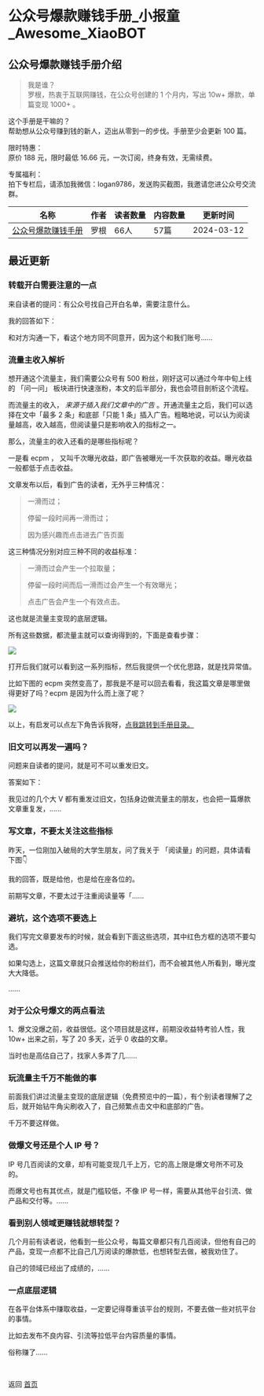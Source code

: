 # 公众号爆款赚钱手册_小报童_Awesome_XiaoBOT

## 公众号爆款赚钱手册介绍
> 我是谁？    
罗根，热衷于互联网赚钱，在公众号创建的 1 个月内，写出 10w+ 爆款，单篇变现 1000+ 。    
    
这个手册是干嘛的？    
帮助想从公众号赚到钱的新人，迈出从零到一的步伐。手册至少会更新 100 篇。    
    
限时特惠：    
原价 188 元，限时最低 16.66 元，一次订阅，终身有效，无需续费。    
    
专属福利：    
拍下专栏后，请添加我微信：logan9786，发送购买截图，我邀请您进公众号交流群。  
  


|名称|作者|读者数量|内容数量|更新时间|
|---|---|---|---|---|
|[公众号爆款赚钱手册](https://xiaobot.net/p/logan1876?refer=0b133df9-27dc-423b-8101-639049001c13)|罗根|66人|57篇|2024-03-12|

## 最近更新
### 转载开白需要注意的一点

来自读者的提问：有公众号找自己开白名单，需要注意什么。

我的回答如下：

和对方沟通一下，看这个地方同不同意开，因为这个和我们账号......

### 流量主收入解析

想开通这个流量主，我们需要公众号有 500 粉丝，刚好这可以通过今年中旬上线的 「问一问」 板块进行快速涨粉，本文的后半部分，我也会项目剖析这个流程。

而流量主的收入， _来源于插入我们文章中的广告_ 。开通流量主之后，我们可以选择在文中「最多 2 条」和底部「只能 1
条」插入广告。粗略地说，可以认为阅读量越高，收入越高，但阅读量只是影响收入的指标之一。

那么，流量主的收入还看的是哪些指标呢？

一是看 ecpm ， 又叫千次曝光收益，即广告被曝光一千次获取的收益。曝光收益一般都低于点击收益。

文章发布以后，看到广告的读者，无外乎三种情况：

> 一滑而过；
>
> 停留一段时间再一滑而过；
>
> 因为感兴趣而点击进去广告页面

这三种情况分别对应三种不同的收益标准：

> 一滑而过会产生一个拉取量；
>
> 停留一段时间而后一滑而过会产生一个有效曝光；
>
> 点击广告会产生一个有效点击。

这也就是流量主变现的底层逻辑。

所有这些数据，都流量主就可以查询得到的，下面是查看步骤：

![](https://static.xiaobot.net/file/2024-03-06/212900/c424c7f75b4ab9b14cb19a72ccaa57f5.png)

打开后我们就可以看到这一系列指标，然后我提供一个优化思路，就是找异常值。

比如下图的 ecpm 突然变高了，那我是不是可以回去看看，我这篇文章是哪里做得更好了吗？ecpm 是因为什么而上涨了呢？

![](https://static.xiaobot.net/file/2024-03-06/212900/3e82fd459479eb6289fc33068d07680b.png)

以上，有启发可以点左下角告诉我呀，[点我跳转到手册目录。](https://xiaobot.net/post/65a6a66b-a980-4e16-a660-10f42ee261f7)

### 旧文可以再发一遍吗？

问题来自读者的提问，就是可不可以重发旧文。

答案如下：

我见过的几个大 V 都有重发过旧文，包括身边做流量主的朋友，也会把一篇爆款文章重复发，......

### 写文章，不要太关注这些指标

昨天，一位刚加入破局的大学生朋友，问了我关于 「阅读量」的问题，具体请看下图👇

我的回答，既是给他，也是给在座各位的。

前期写文章，不要太过于注重阅读量等「......

### 避坑，这个选项不要选上

我们写完文章要发布的时候，就会看到下面这些选项，其中红色方框的选项不要勾选。

如果勾选上，这篇文章就只会推送给你的粉丝们，而不会被其他人所看到，曝光度大大降低。

......

### 对于公众号爆文的两点看法

1、爆文没爆之前，收益很低。这个项目就是这样，前期没收益特考验人性，我 10w+ 出来之前，写了 20 多天，近乎 0 收益的文章。

当时也是高估自己了，找家人多弄了几......

### 玩流量主千万不能做的事

前面我们讲过流量主变现的底层逻辑（免费预览中的一篇），有个别读者理解了之后，就开始钻牛角尖刷收入了，自己频繁点击文中和底部的广告。

千万不要这样做。

### 做爆文号还是个人 IP 号？

IP 号几百阅读的文章，却有可能变现几千上万，它的高上限是爆文号所不可及的。

而爆文号也有其优点，就是门槛较低，不像 IP 号一样，需要从其他平台引流、做产品和交付等。......

### 看到别人领域更赚钱就想转型？

几个月前有读者说，他看到一些公众号，每篇文章都只有几百阅读，但他有自己的产品，变现一点都不比自己几万阅读的爆款低，也想转型去做，被我劝住了。

自己的领域已经出了成绩的，......

### 一点底层逻辑

在各平台体系中赚取收益，一定要记得尊重该平台的规则，不要去做一些对抗平台的事情。

比如去发布不良内容、引流等拉低平台内容质量的事情。

俗称赚了......


<a href="https://github.com/Reno9527/awesome-xiaobot" style="color: white; text-decoration: none;">awesome-xiaobot</a>

返回 [首页](../README.md)
